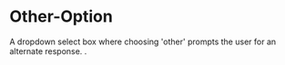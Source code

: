 # Other-Option
A dropdown select box where choosing 'other' prompts the user for an alternate response.
.

